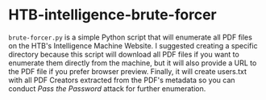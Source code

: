 # HTB-intelligence-brute-forcer

```brute-forcer.py``` is a simple Python script that will enumerate all PDF files on the HTB's Intelligence Machine Website. I suggested creating a specific directory
because this script will download all PDF files if you want to enumerate them directly from the machine, but it will also provide a URL to the PDF file if you prefer browser preview. 
Finally, it will create users.txt with all PDF Creators extracted from the PDF's metadata so you can conduct *Pass the Password* attack for further enumeration.
